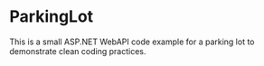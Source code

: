 # ParkingLot 
This is a small ASP.NET WebAPI code example for a parking lot to demonstrate clean coding practices. 

